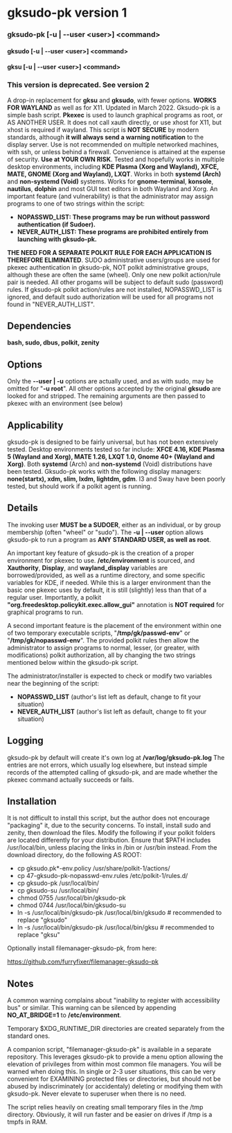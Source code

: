 # gksudo-pk version 1
### gksudo-pk [-u | --user \<user\>] \<command\>
#### gksudo [-u | --user \<user\>] \<command\>
#### gksu [-u | --user \<user\>] \<command\>
### This version is deprecated. See version 2
A drop-in replacement for **gksu** and **gksudo**, with fewer options. **WORKS FOR WAYLAND** as well as for X11. Updated in March 2022. Gksudo-pk is a simple bash script. **Pkexec** is used to launch graphical programs as root, or AS ANOTHER USER. It does not call xauth directly, or use xhost for X11, but xhost is required if wayland. This script is **NOT SECURE** by modern standards, although **it will always send a warning notification** to the display server. Use is not recommended on multiple networked machines, with ssh, or unless behind a firewall. Convenience is attained at the expense of security. **Use at YOUR OWN RISK**. Tested and hopefully works in multiple desktop environments, including **KDE Plasma (Xorg and Wayland), XFCE, MATE, GNOME (Xorg and Wayland), LXQT**. Works in both **systemd (Arch)** and **non-systemd (Void)** systems.  Works for **gnome-terminal**, **konsole**, **nautilus**, **dolphin** and most GUI text editors in both Wayland and Xorg. An important feature (and vulnerability) is that the administrator may assign programs to one of two strings within the script:

- **NOPASSWD_LIST: These programs may be run without password authentication (if Sudoer).**
- **NEVER_AUTH_LIST: These programs are prohibited entirely from launching with gksudo-pk.**

**THE NEED FOR A SEPARATE POLKIT RULE FOR EACH APPLICATION IS THEREFORE ELIMINATED**. SUDO administrative users/groups are used for pkexec authentication in gksudo-pk, NOT polkit administrative groups, although these are often the same (wheel). Only one new polkit action/rule pair is needed.  All other progams will be subject to default sudo (password) rules.  If gksudo-pk polkit action/rules are not installed, NOPASSWD_LIST is ignored, and default sudo authorization will be used for all programs not found in "NEVER_AUTH_LIST".

## Dependencies
**bash, sudo, dbus, polkit, zenity**


## Options
Only the **--user | -u** options are actually used, and as with sudo, may be omitted for "**-u root**".  All other options accepted by the original **gksudo** are looked for and stripped.  The remaining arguments are then passed to pkexec with an environment (see below)

## Applicability
gksudo-pk is designed to be fairly universal, but has not been extensively tested. Desktop environments tested so far include:
**XFCE 4.16, KDE Plasma 5 (Wayland and Xorg), MATE 1.26, LXQT 1.0, Gnome 40+ (Wayland and Xorg)**. Both **systemd** (Arch) and **non-systemd** (Void) distributions have been tested. Gksudo-pk works with the following display managers: **none(startx), xdm, slim, lxdm, lightdm, gdm**. I3 and Sway have been poorly tested, but should work if a polkit agent is running.

## Details
The invoking user **MUST be a SUDOER**, either as an individual, or by group membership (often "wheel" or "sudo"). The **-u | --user** option allows gksudo-pk to run a program as **ANY STANDARD USER, as well as root**.  

An important key feature of gksudo-pk is the creation of a proper environment for pkexec to use.  **/etc/environment** is sourced, and **Xauthority**, **Display**, and **wayland_display** variables are borrowed/provided, as well as a runtime directory, and some specific variables for KDE, if needed.  While this is a larger environment than the basic one pkexec uses by default, it is still (slightly) less than that of a regular user.  Importantly, a polkit **"org.freedesktop.policykit.exec.allow_gui"** annotation is **NOT required** for graphical programs to run.

A second important feature is the placement of the environment within one of two temporary executable scripts, "**/tmp/gk/passwd-env**" or "**/tmp/gk/nopasswd-env**".  The provided polkit rules then allow the administrator to assign programs to normal, lesser, (or greater, with modifications) polkit authorization, all by changing the two strings mentioned below within the gksudo-pk script.

The administrator/installer is expected to check or modify two variables near the beginning of the script:
- **NOPASSWD_LIST**   (author's list left as default, change to fit your situation)
- **NEVER_AUTH_LIST**  (author's list left as default, change to fit your situation)

## Logging
gksudo-pk by default will create it's own log at **/var/log/gksudo-pk.log**  The entries are not errors, which usually log elsewhere, but instead simple records of the attempted calling of gksudo-pk, and are made whether the pkexec command actually succeeds or fails. 

## Installation
It is not difficult to install this script, but the author does not encourage "packaging" it, due to the security concerns.  To install, install sudo and zenity, then download the files. Modify the following if your polkit folders are located differently for your distribution.  Ensure that $PATH includes /usr/local/bin, unless placing the links in /bin or /usr/bin instead. From the download directory, do the following AS ROOT:

- cp 	gksudo.pk*-env.policy /usr/share/polkit-1/actions/
- cp 47-gksudo-pk-nopasswd-env.rules /etc/polkit-1/rules.d/
- cp gksudo-pk /usr/local/bin/
- cp gksudo-su /usr/local/bin/
- chmod 0755 /usr/local/bin/gksudo-pk
- chmod 0744 /usr/local/bin/gksudo-su
- ln -s /usr/local/bin/gksudo-pk /usr/local/bin/gksudo   # recommended to replace "gksudo"
- ln -s /usr/local/bin/gksudo-pk /usr/local/bin/gksu     # recommended to replace "gksu"

Optionally install filemanager-gksudo-pk, from here:

https://github.com/furryfixer/filemanager-gksudo-pk
 
## Notes
A common warning complains about "inability to register with accessibility bus" or similar.  This warning can be silenced by appending **NO_AT_BRIDGE=1** to **/etc/environment**.

Temporary $XDG_RUNTIME_DIR directories are created separately from the standard ones.

A companion script, "filemanager-gksudo-pk" is available in a separate repository. This leverages gksudo-pk to provide a menu option allowing the elevation of privileges from within most common file managers. You will be warned when doing this. In single or 2-3 user situations, this can be very convenient for EXAMINING protected files or directories, but should not be abused by indiscriminately (or accidentaly) deleting or modifying them with gksudo-pk.  Never elevate to superuser when there is no need.

The script relies heavily on creating small temporary files in the /tmp directory.  Obviously, it will run faster and be easier on drives if /tmp is a tmpfs in RAM.
